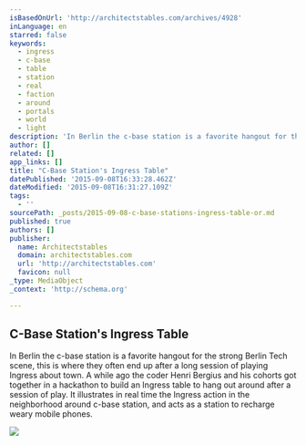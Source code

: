 ```yaml
---
isBasedOnUrl: 'http://architectstables.com/archives/4928'
inLanguage: en
starred: false
keywords:
  - ingress
  - c-base
  - table
  - station
  - real
  - faction
  - around
  - portals
  - world
  - light
description: 'In Berlin the c-base station is a favorite hangout for the strong Berlin Tech scene, this is where they often end up after a long session of playing Ingress about town. A while ago the coder Henri Bergius and his cohorts got together in a hackathon to build an Ingress table to hang out around after a session of play. It illustrates in real time the Ingress action in the neighborhood around c-base station, and acts as a station to recharge weary mobile phones.'
author: []
related: []
app_links: []
title: "C-Base Station's Ingress Table"
datePublished: '2015-09-08T16:33:28.462Z'
dateModified: '2015-09-08T16:31:27.109Z'
tags:
  - ''
sourcePath: _posts/2015-09-08-c-base-stations-ingress-table-or.md
published: true
authors: []
publisher:
  name: Architectstables
  domain: architectstables.com
  url: 'http://architectstables.com'
  favicon: null
_type: MediaObject
_context: 'http://schema.org'

---
```

<article style=""><h1>C-Base Station's Ingress Table</h1><p>In Berlin the c-base station is a favorite hangout for the strong Berlin Tech scene, this is where they often end up after a long session of playing Ingress about town. A while ago the coder Henri Bergius and his cohorts got together in a hackathon to build an Ingress table to hang out around after a session of play. It illustrates in real time the Ingress action in the neighborhood around c-base station, and acts as a station to recharge weary mobile phones.</p><img src="http://architectstables.com/wp-content/uploads/2014/07/ingress-table-test-small-450x337.jpg" /></article>